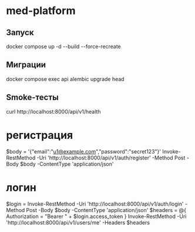 ﻿# med-platform

## Запуск
docker compose up -d --build --force-recreate

## Миграции
docker compose exec api alembic upgrade head

## Smoke-тесты
curl http://localhost:8000/api/v1/health
# регистрация
$body = '{"email":"u1@example.com","password":"secret123"}'
Invoke-RestMethod -Uri 'http://localhost:8000/api/v1/auth/register' -Method Post -Body $body -ContentType 'application/json'
# логин
$login = Invoke-RestMethod -Uri 'http://localhost:8000/api/v1/auth/login' -Method Post -Body $body -ContentType 'application/json'
$headers = @{ Authorization = "Bearer " + $login.access_token }
Invoke-RestMethod -Uri 'http://localhost:8000/api/v1/users/me' -Headers $headers
